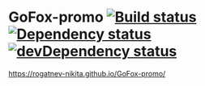 # GoFox-promo [![Build status][travis-image]][travis-url] [![Dependency status][dependency-image]][dependency-url] [![devDependency status][dev-dependency-image]][dev-dependency-url]

https://rogatnev-nikita.github.io/GoFox-promo/

[travis-image]: https://travis-ci.org/rogatnev-nikita/GoFox-promo.svg?branch=master
[travis-url]: https://travis-ci.org/rogatnev-nikita/GoFox-promo

[dependency-image]: https://david-dm.org/rogatnev-nikita/GoFox-promo.svg?style=flat-square
[dependency-url]: https://david-dm.org/rogatnev-nikita/GoFox-promo

[dev-dependency-image]: https://david-dm.org/rogatnev-nikita/GoFox-promo/dev-status.svg?style=flat-square
[dev-dependency-url]: https://david-dm.org/rogatnev-nikita/GoFox-promo#info=devDependencies
